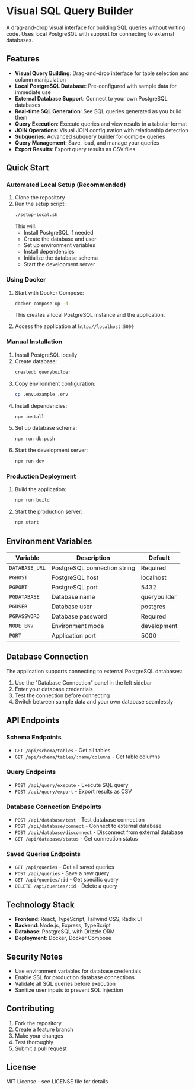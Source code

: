 # Visual SQL Query Builder

A drag-and-drop visual interface for building SQL queries without writing code. Uses local PostgreSQL with support for connecting to external databases.

## Features

- **Visual Query Building**: Drag-and-drop interface for table selection and column manipulation
- **Local PostgreSQL Database**: Pre-configured with sample data for immediate use
- **External Database Support**: Connect to your own PostgreSQL databases
- **Real-time SQL Generation**: See SQL queries generated as you build them
- **Query Execution**: Execute queries and view results in a tabular format
- **JOIN Operations**: Visual JOIN configuration with relationship detection
- **Subqueries**: Advanced subquery builder for complex queries
- **Query Management**: Save, load, and manage your queries
- **Export Results**: Export query results as CSV files

## Quick Start

### Automated Local Setup (Recommended)

1. Clone the repository
2. Run the setup script:
   ```bash
   ./setup-local.sh
   ```
   This will:
   - Install PostgreSQL if needed
   - Create the database and user
   - Set up environment variables
   - Install dependencies
   - Initialize the database schema
   - Start the development server

### Using Docker

1. Start with Docker Compose:
   ```bash
   docker-compose up -d
   ```
   This creates a local PostgreSQL instance and the application.

2. Access the application at `http://localhost:5000`

### Manual Installation

1. Install PostgreSQL locally
2. Create database:
   ```bash
   createdb querybuilder
   ```
3. Copy environment configuration:
   ```bash
   cp .env.example .env
   ```
4. Install dependencies:
   ```bash
   npm install
   ```
5. Set up database schema:
   ```bash
   npm run db:push
   ```
6. Start the development server:
   ```bash
   npm run dev
   ```

### Production Deployment

1. Build the application:
   ```bash
   npm run build
   ```

2. Start the production server:
   ```bash
   npm start
   ```

## Environment Variables

| Variable | Description | Default |
|----------|-------------|---------|
| `DATABASE_URL` | PostgreSQL connection string | Required |
| `PGHOST` | PostgreSQL host | localhost |
| `PGPORT` | PostgreSQL port | 5432 |
| `PGDATABASE` | Database name | querybuilder |
| `PGUSER` | Database user | postgres |
| `PGPASSWORD` | Database password | Required |
| `NODE_ENV` | Environment mode | development |
| `PORT` | Application port | 5000 |

## Database Connection

The application supports connecting to external PostgreSQL databases:

1. Use the "Database Connection" panel in the left sidebar
2. Enter your database credentials
3. Test the connection before connecting
4. Switch between sample data and your own database seamlessly

## API Endpoints

### Schema Endpoints
- `GET /api/schema/tables` - Get all tables
- `GET /api/schema/tables/:name/columns` - Get table columns

### Query Endpoints
- `POST /api/query/execute` - Execute SQL query
- `POST /api/query/export` - Export results as CSV

### Database Connection Endpoints
- `POST /api/database/test` - Test database connection
- `POST /api/database/connect` - Connect to external database
- `POST /api/database/disconnect` - Disconnect from external database
- `GET /api/database/status` - Get connection status

### Saved Queries Endpoints
- `GET /api/queries` - Get all saved queries
- `POST /api/queries` - Save a new query
- `GET /api/queries/:id` - Get specific query
- `DELETE /api/queries/:id` - Delete a query

## Technology Stack

- **Frontend**: React, TypeScript, Tailwind CSS, Radix UI
- **Backend**: Node.js, Express, TypeScript
- **Database**: PostgreSQL with Drizzle ORM
- **Deployment**: Docker, Docker Compose

## Security Notes

- Use environment variables for database credentials
- Enable SSL for production database connections
- Validate all SQL queries before execution
- Sanitize user inputs to prevent SQL injection

## Contributing

1. Fork the repository
2. Create a feature branch
3. Make your changes
4. Test thoroughly
5. Submit a pull request

## License

MIT License - see LICENSE file for details